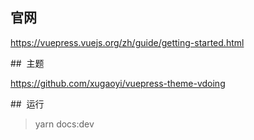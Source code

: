 ## 官网

https://vuepress.vuejs.org/zh/guide/getting-started.html

##  主题

https://github.com/xugaoyi/vuepress-theme-vdoing

##  运行

> yarn docs:dev
